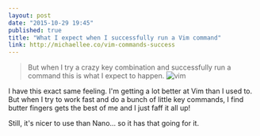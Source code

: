 ```yaml
---
layout: post
date: "2015-10-29 19:45"
published: true
title: "What I expect when I successfully run a Vim command"
link: http://michaellee.co/vim-commands-success
---
```

> But when I try a crazy key combination and successfully run a command this is what I expect to happen.
![vim](http://i.michaellee.co/20151027-ken-shoryuken.png)

I have this exact same feeling. I'm getting a lot better at Vim than I used to. But when I try to work fast and do a bunch of little key commands, I find butter fingers gets the best of me and I just faff it all up!

Still, it's nicer to use than Nano... so it has that going for it.